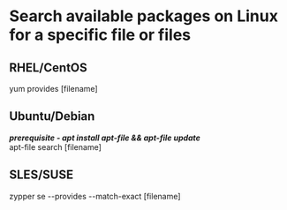 # Search available packages on Linux for a specific file or files   

## RHEL/CentOS  
yum provides [filename]

## Ubuntu/Debian  
**_prerequisite - apt install apt-file && apt-file update_**  
apt-file search [filename] 

## SLES/SUSE 
zypper se --provides --match-exact [filename]